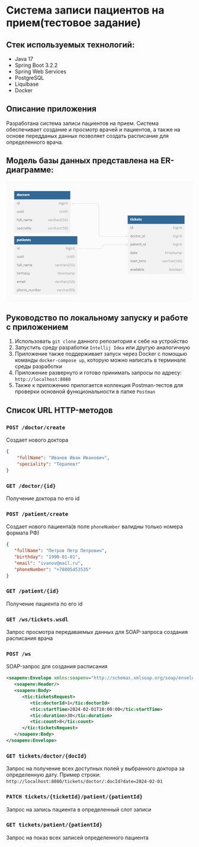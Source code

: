 # Система записи пациентов на прием(тестовое задание)

## Стек используемых технологий:
* Java 17
* Spring Boot 3.2.2
* Spring Web Services
* PostgreSQL
* Liquibase
* Docker

## Описание приложения
Разработана система записи пациентов на прием. Система обеспечивает создание и просмотр врачей и пациентов, 
а также на основе передданых данных позволяет создать расписание для определенного врача.

## Модель базы данных представлена на ER-диаграмме:

![Модель базы данных](src/main/resources/schema_bd.PNG)

## Руководство по локальному запуску и работе с приложением

1) Использовать ```git clone``` данного репозитория к себе на устройство
2) Запустить среду разработки ```Intellij Idea``` или другую аналогичную
3) Приложение также поддерживает запуск через Docker с помощью команды ```docker-compose up```, которую можно написать в
   терминале среды разработки
4) Приложение развернуто и готово принимать запросы по адресу: ```http://localhost:8080```
5) Также к приложению прилогается коллекция Postman-тестов для проверки основной функциональности в папке ```Postman```

## Список URL HTTP-методов

### ```POST /doctor/create```

Создает нового доктора

```json
{
    "fullName": "Иванов Иван Иванович",
    "speciality": "Терапевт"
}
```
### ```GET /doctor/{id}```

Получение доктора по его id

### ```POST /patient/create```

Создает нового пациента(в поле ```phoneNumber``` валидны только номера формата РФ)

```json
{
   "fullName": "Петров Петр Петрович",
   "birthday": "1990-01-01",
   "email": "ivanov@mail.ru",
   "phoneNumber": "+78805453535"
}
```

### ```GET /patient/{id}```

Получение пациента по его id

### ```GET /ws/tickets.wsdl```

Запрос просмотра передаваемых данных для SOAP-запроса создания расписания врача

### ```POST /ws```

SOAP-запрос для создания расписания

```xml
<soapenv:Envelope xmlns:soapenv="http://schemas.xmlsoap.org/soap/envelope/" xmlns:tic="http://ktelabs_test.ws/tickets">
   <soapenv:Header/>
   <soapenv:Body>
      <tic:ticketsRequest>
         <tic:doctorId>1</tic:doctorId>
         <tic:startTime>2024-02-01T10:00:00</tic:startTime>
         <tic:duration>30</tic:duration>
         <tic:count>8</tic:count>
      </tic:ticketsRequest>
   </soapenv:Body>
</soapenv:Envelope>
```

### ```GET tickets/doctor/{docId}```

Запрос на получение всех доступных полей у выбранного доктора за определенную дату. Пример строки:
```http://localhost:8080/tickets/doctor/:docId?date=2024-02-01```

### ```PATCH tickets/{ticketId}/patient/{patientId}```

Запрос на запись пациента в определенный слот записи

### ```GET tickets/patient/{patientId}```

Запрос на показ всех записей определенного пациента
